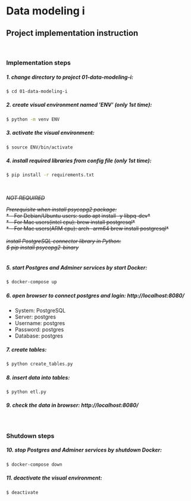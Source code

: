 # Data modeling i

## Project implementation instruction
<br>

### Implementation steps

##### 1. change directory to project 01-data-modeling-i:
```sh
$ cd 01-data-modeling-i
```

##### 2. create visual environment named 'ENV' (only 1st time):
```sh
$ python -m venv ENV
```

##### 3. activate the visual environment:
```sh
$ source ENV/bin/activate
```

##### 4. install required libraries from config file (only 1st time): 
```sh
$ pip install -r requirements.txt
```

<br>

~~*NOT REQUIRED*~~

~~*Prerequisite when install psycopg2 package:*~~<br>
~~* - For Debian/Ubuntu users: sudo apt install -y libpq-dev*~~<br>
~~* - For Mac users(intel cpu): brew install postgresql*~~<br>
~~* - For Mac users(ARM cpu): arch -arm64 brew install postgresql*~~<br>
<br>
~~*install PostgreSQL connector library in Python:*~~<br>
~~*$ pip install psycopg2-binary*~~<br>
<br>


##### 5. start Postgres and Adminer services by start Docker:
```sh
$ docker-compose up
```

##### 6. open browser to connect postgres and login: http://localhost:8080/
 - System: PostgreSQL
 - Server: postgres
 - Username: postgres
 - Password: postgres
 - Database: postgres


##### 7. create tables:
```sh
$ python create_tables.py
```

##### 8. insert data into tables:
```sh
$ python etl.py
```

##### 9. check the data in browser: http://localhost:8080/

<br>

### Shutdown steps

##### 10. stop Postgres and Adminer services by shutdown Docker:
```sh
$ docker-compose down
```

##### 11. deactivate the visual environment:
```sh
$ deactivate
```
